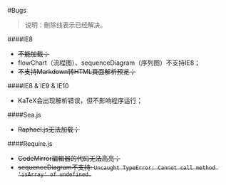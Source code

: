 #Bugs

> 说明：刪除线表示已经解决。

####IE8

- ~~不能加载；~~
- flowChart（流程图）、sequenceDiagram（序列图）不支持IE8；
- ~~不支持Markdown转HTML頁面解析预览；~~

####IE8 & IE9 & IE10

- KaTeX会出现解析错误，但不影响程序运行；

####Sea.js

- ~~Raphael.js无法加载；~~

####Require.js

- ~~CodeMirror編輯器的代码无法高亮；~~
- ~~sequenceDiagram不支持: `Uncaught TypeError: Cannot call method 'isArray' of undefined.`~~
